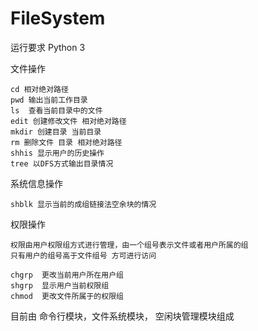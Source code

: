 # FileSystem

运行要求  Python 3 

文件操作

    cd 相对绝对路径
    pwd 输出当前工作目录
    ls  查看当前目录中的文件
    edit 创建修改文件 相对绝对路径
    mkdir 创建目录 当前目录
    rm 删除文件 目录 相对绝对路径
    shhis 显示用户的历史操作
    tree 以DFS方式输出目录情况 

系统信息操作
    
    shblk 显示当前的成组链接法空余块的情况

权限操作
    
    权限由用户权限组方式进行管理，由一个组号表示文件或者用户所属的组
    只有用户的组号高于文件组号 方可进行访问
    
    chgrp  更改当前用户所在用户组
    shgrp  显示用户当前权限组
    chmod  更改文件所属于的权限组
    


目前由 命令行模块，文件系统模块， 空闲块管理模块组成